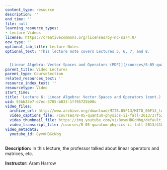 ```yaml
---
content_type: resource
description: ''
end_time: ''
file: null
learning_resource_types:
- Lecture Videos
license: https://creativecommons.org/licenses/by-nc-sa/4.0/
ocw_type: ''
optional_tab_title: Lecture Notes
optional_text: 'This lecture note covers Lectures 5, 6, 7, and 8.


  [Linear Algebra: Vector Spaces and Operators (PDF)](/courses/8-05-quantum-physics-ii-fall-2013/resources/mit8_05f13_chap_03)'
parent_title: Video Lectures
parent_type: CourseSection
related_resources_text: ''
resource_index_text: ''
resourcetype: Video
start_time: ''
title: 'Lecture 6: Linear Algebra: Vector Spaces and Operators (cont.)'
uid: 55bb23e7-e7ec-3785-b033-1ff95725b08c
video_files:
  archive_url: http://www.archive.org/download/MIT8.05F13/MIT8_05F13_lec06_300k.mp4
  video_captions_file: /courses/8-05-quantum-physics-ii-fall-2013/37f524b091055b6da599401696e9ff40_8yvmHBGcNbg.vtt
  video_thumbnail_file: https://img.youtube.com/vi/8yvmHBGcNbg/default.jpg
  video_transcript_file: /courses/8-05-quantum-physics-ii-fall-2013/41822d74577d0c4f2a8b9b00eba1a37e_8yvmHBGcNbg.pdf
video_metadata:
  youtube_id: 8yvmHBGcNbg
---
```


**Description:** In this lecture, the professor talked about linear operators and matrices, etc.

**Instructor:** Aram Harrow

